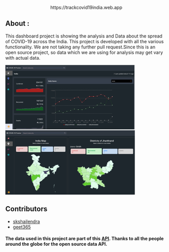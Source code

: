 
<p align='center'>https://trackcovid19india.web.app</p>

## About :
This dashboard project is showing the analysis and Data about the spread of COVID-19 across the India. This project is developed with all the various functionality. We are not taking any further pull request.Since this is an open source project, so data which we are using for analysis may get vary with actual data.


<p>
<img src="/screenshot/trackcovid19india-1.png"  height="200px">
<img src="/screenshot/trackcovid19india-2.png"  height="200px">
</p>


## Contributors

- [skshailendra](https://github.com/skshailendra)
- [geet365](https://github.com/geet365)



  
#### The data used in this project are part of this <a href="http://patientdb.covid19india.org/">API</a>. Thanks to all the people around the globe for the open source data API.
